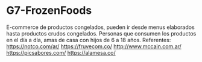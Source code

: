 # G7-FrozenFoods
E-commerce de productos congelados, pueden ir desde menus elaborados hasta productos crudos congelados.
Personas que consumen los productos en el día a día, amas de casa con hijos de 6 a 18 años.
Referentes:
https://notco.com/ar/
https://fruvecom.co/
http://www.mccain.com.ar/
https://picsabores.com/
https://alamesa.co/
